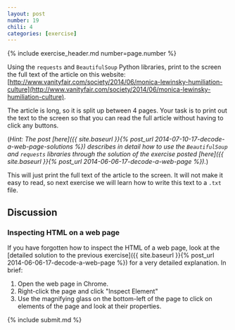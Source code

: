 ```yaml
---
layout: post
number: 19
chili: 4
categories: [exercise]
---
```


{% include exercise_header.md number=page.number %}

Using the `requests` and `BeautifulSoup` Python libraries, print to the screen the full text of the article on this website: [http://www.vanityfair.com/society/2014/06/monica-lewinsky-humiliation-culture](http://www.vanityfair.com/society/2014/06/monica-lewinsky-humiliation-culture). 

The article is long, so it is split up between 4 pages. Your task is to print out the text to the screen so that you can read the full article without having to click any buttons.

(_Hint: The post [here]({{ site.baseurl }}{% post_url 2014-07-10-17-decode-a-web-page-solutions %}) describes in detail how to use the `BeautifulSoup` and `requests` libraries through the solution of the exercise posted [here]({{ site.baseurl }}{% post_url 2014-06-06-17-decode-a-web-page %})._)

This will just print the full text of the article to the screen. It will not make it easy to read, so next exercise we will learn how to write this text to a `.txt` file. 

## Discussion

### Inspecting HTML on a web page

If you have forgotten how to inspect the HTML of a web page, look at the [detailed solution to the previous exercise]({{ site.baseurl }}{% post_url 2014-06-06-17-decode-a-web-page %}) for a very detailed explanation. In brief: 

1. Open the web page in Chrome.
2. Right-click the page and click "Inspect Element"
3. Use the magnifying glass on the bottom-left of the page to click on elements of the page and look at their properties.

{% include submit.md %}